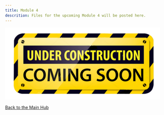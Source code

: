 ```yaml
---
title: Module 4
descrition: Files for the upcoming Module 4 will be posted here. 
--- 
```

![Pictures](/Pictures/Under-Construction-Sign.png)


[Back to the Main Hub](https://jksmith01.github.io/)
